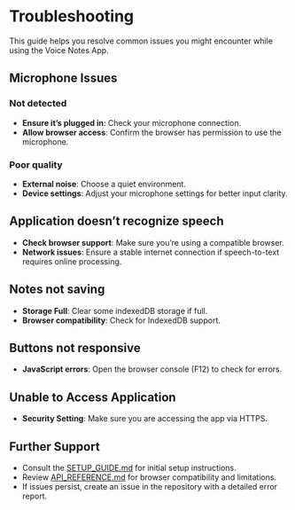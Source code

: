 # Troubleshooting

This guide helps you resolve common issues you might encounter while using the Voice Notes App.

## Microphone Issues

### Not detected
- **Ensure it’s plugged in**: Check your microphone connection.
- **Allow browser access**: Confirm the browser has permission to use the microphone.

### Poor quality
- **External noise**: Choose a quiet environment.
- **Device settings**: Adjust your microphone settings for better input clarity.

## Application doesn’t recognize speech
- **Check browser support**: Make sure you’re using a compatible browser.
- **Network issues**: Ensure a stable internet connection if speech-to-text requires online processing.

## Notes not saving
- **Storage Full**: Clear some indexedDB storage if full.
- **Browser compatibility**: Check for IndexedDB support.

## Buttons not responsive
- **JavaScript errors**: Open the browser console (F12) to check for errors.

## Unable to Access Application
- **Security Setting**: Make sure you are accessing the app via HTTPS.

## Further Support
- Consult the [SETUP_GUIDE.md](SETUP_GUIDE.md) for initial setup instructions.
- Review [API_REFERENCE.md](API_REFERENCE.md) for browser compatibility and limitations.
- If issues persist, create an issue in the repository with a detailed error report.
